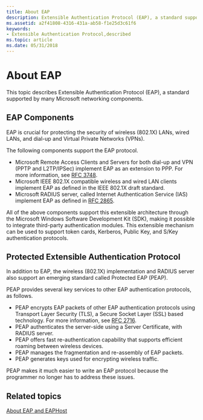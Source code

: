 ```yaml
---
title: About EAP
description: Extensible Authentication Protocol (EAP), a standard supported by many Microsoft networking components.
ms.assetid: a2f41808-4316-431a-ab58-f1e25d3c61f6
keywords:
- Extensible Authentication Protocol,described
ms.topic: article
ms.date: 05/31/2018
---
```


# About EAP

This topic describes Extensible Authentication Protocol (EAP), a standard supported by many Microsoft networking components.

## EAP Components

EAP is crucial for protecting the security of wireless (802.1X) LANs, wired LANs, and dial-up and Virtual Private Networks (VPNs).

The following components support the EAP protocol.

-   Microsoft Remote Access Clients and Servers for both dial-up and VPN (PPTP and L2TP/IPSec) implement EAP as an extension to PPP. For more information, see [RFC 3748](Https//go.microsoft.com/fwlink/p/?linkid=84063).
-   Microsoft IEEE 802.1X compatible wireless and wired LAN clients implement EAP as defined in the IEEE 802.1X draft standard.
-   Microsoft RADIUS server, called Internet Authentication Service (IAS) implement EAP as defined in [RFC 2865](Https//go.microsoft.com/fwlink/p/?linkid=84055).

All of the above components support this extensible architecture through the Microsoft Windows Software Development Kit (SDK), making it possible to integrate third-party authentication modules. This extensible mechanism can be used to support token cards, Kerberos, Public Key, and S/Key authentication protocols.

## Protected Extensible Authentication Protocol

In addition to EAP, the wireless (802.1X) implementation and RADIUS server also support an emerging standard called Protected EAP (PEAP).

PEAP provides several key services to other EAP authentication protocols, as follows.

-   PEAP encrypts EAP packets of other EAP authentication protocols using Transport Layer Security (TLS), a Secure Socket Layer (SSL) based technology. For more information, see [RFC 2716](Https//go.microsoft.com/fwlink/p/?linkid=84050).
-   PEAP authenticates the server-side using a Server Certificate, with RADIUS server.
-   PEAP offers fast re-authentication capability that supports efficient roaming between wireless devices.
-   PEAP manages the fragmentation and re-assembly of EAP packets.
-   PEAP generates keys used for encrypting wireless traffic.

PEAP makes it much easier to write an EAP protocol because the programmer no longer has to address these issues.

## Related topics

<dl> <dt>

[About EAP and EAPHost](about-extenstible-authentication-protocol-and-eaphhost.md)
</dt> </dl>

 

 




